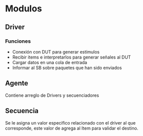 # Modulos
## Driver
### Funciones
- Conexión con DUT para generar estímulos
- Recibir items e interpretarlos para generar señales al DUT
- Cargar datos en una cola de entrada
- Informar al SB sobre paquetes que han sido enviados
## Agente
Contiene arreglo de Drivers y secuenciadores 

## Secuencia
Se le asigna un valor especifico relacionado con el driver al que corresponde, este valor de agrega al Item para validar el destino.
